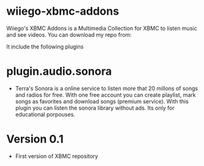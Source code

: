 wiiego-xbmc-addons
==================

Wiiego's XBMC Addons is a Multimedia Collection for XBMC to listen music and see videos.
You can download my repo from:

It include the following plugins

plugin.audio.sonora
===================

- Terra's Sonora is a online service to listen more that 20 millons of songs and radios for free. With one free account you can create playlist, mark songs as favorites and download songs (premium service). With this plugin you can listen the sonora library without ads. Its only for educational porpouses.

Version 0.1
===========

- First version of XBMC repository

